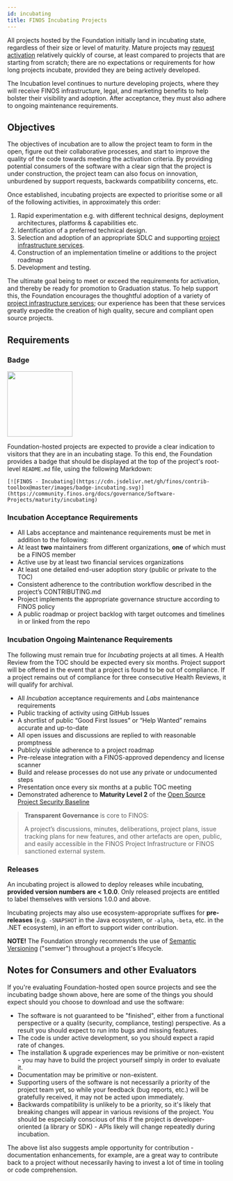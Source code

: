 ```yaml
---
id: incubating
title: FINOS Incubating Projects
---
```


All projects hosted by the Foundation initially land in incubating state, regardless of their size or level of maturity.  Mature projects may [request activation](https://github.com/finos/community/issues/new?template=Project-Activation.md&title=Project+Activation) relatively quickly of course, at least compared to projects that are starting from scratch; there are no expectations or requirements for how long projects incubate, provided they are being actively developed.

The Incubation level continues to nurture developing projects, where they will receive FINOS infrastructure, legal, and marketing benefits to help bolster their visibility and adoption. After acceptance, they must also adhere to ongoing maintenance requirements.

## Objectives

The objectives of incubation are to allow the project team to form in the open, figure out their collaborative processes, and start to improve the quality of the code towards meeting the activation criteria.  By providing potential consumers of the software with a clear sign that the project is under construction, the project team can also focus on innovation, unburdened by support requests, backwards compatibility concerns, etc.

Once established, incubating projects are expected to prioritise some or all of the following activities, in approximately this order:
1. Rapid experimentation e.g. with different technical designs, deployment architectures, platforms & capabilities etc.
2. Identification of a preferred technical design.
3. Selection and adoption of an appropriate SDLC and supporting [project infrastructure services](/docs/collaboration-infrastructure).
4. Construction of an implementation timeline or additions to the project roadmap
5. Development and testing.

The ultimate goal being to meet or exceed the requirements for activation, and thereby be ready for promotion to Graduation status.  To help support this, the Foundation encourages the thoughtful adoption of a variety of [project infrastructure services](/docs/collaboration-infrastructure); our experience has been that these services greatly expedite the creation of high quality, secure and compliant open source projects.

## Requirements

### Badge

<img src="https://raw.githubusercontent.com/finos/contrib-toolbox/master/images/badge-incubating.png" width="150" />

Foundation-hosted projects are expected to provide a clear indication to visitors that they are in an incubating stage.  To this end, the Foundation provides a badge that should be displayed at the top of the project's root-level `README.md` file, using the following Markdown:

```
[![FINOS - Incubating](https://cdn.jsdelivr.net/gh/finos/contrib-toolbox@master/images/badge-incubating.svg)](https://community.finos.org/docs/governance/Software-Projects/maturity/incubating)
```

### Incubation Acceptance Requirements

- All Labs acceptance and maintenance requirements must be met in addition to the following:
- At least **two** maintainers from different organizations, **one** of which must be a FINOS member
- Active use by at least two financial services organizations
- At least one detailed end-user adoption story (public or private to the TOC)
- Consistent adherence to the contribution workflow described in the project’s CONTRIBUTING.md
- Project implements the appropriate governance structure according to FINOS policy
- A public roadmap or project backlog with target outcomes and timelines in or linked from the repo

### Incubation Ongoing Maintenance Requirements

The following must remain true for _Incubating_ projects at all times. A Health Review from the TOC should be expected every six months. Project support will be offered in the event that a project is found to be out of compliance. If a project remains out of compliance for three consecutive Health Reviews, it will qualify for archival.

- All _Incubation_ acceptance requirements and _Labs_ maintenance requirements
- Public tracking of activity using GitHub Issues
- A shortlist of public “Good First Issues” or “Help Wanted” remains accurate and up-to-date
- All open issues and discussions are replied to with reasonable promptness
- Publicly visible adherence to a project roadmap
- Pre-release integration with a FINOS-approved dependency and license scanner
- Build and release processes do not use any private or undocumented steps
- Presentation once every six months at a public TOC meeting
- Demonstrated adherence to **Maturity Level 2** of the [Open Source Project Security Baseline](https://baseline.openssf.org/)

> **Transparent Governance** is core to FINOS: 
> 
> A project’s discussions, minutes, deliberations, project plans, issue tracking plans for new features, and other artefacts are open, public, and easily accessible in the FINOS Project Infrastructure or FINOS sanctioned external system.

### Releases
An incubating project is allowed to deploy releases while incubating, **provided version numbers are < 1.0.0**.  Only released projects are entitled to label themselves with versions 1.0.0 and above.

Incubating projects may also use ecosystem-appropriate suffixes for **pre-releases** (e.g. `-SNAPSHOT` in the Java ecosystem, or `-alpha`, `-beta`, etc. in the .NET ecosystem), in an effort to support wider contribution.

**NOTE!**
The Foundation strongly recommends the use of [Semantic Versioning](http://semver.org/) ("semver") throughout a project's lifecycle.

## Notes for Consumers and other Evaluators
If you're evaluating Foundation-hosted open source projects and see the incubating badge shown above, here are some of the things you should expect should you choose to download and use the software:

* The software is not guaranteed to be "finished", either from a functional perspective or a quality (security, compliance, testing) perspective.  As a result you should expect to run into bugs and missing features.
* The code is under active development, so you should expect a rapid rate of changes.
* The installation & upgrade experiences may be primitive or non-existent - you may have to build the project yourself simply in order to evaluate it.
* Documentation may be primitive or non-existent.
* Supporting users of the software is not necessarily a priority of the project team yet, so while your feedback (bug reports, etc.) will be gratefully received, it may not be acted upon immediately.
* Backwards compatibility is unlikely to be a priority, so it's likely that breaking changes will appear in various revisions of the project.  You should be especially conscious of this if the project is developer-oriented (a library or SDK) - APIs likely will change repeatedly during incubation.

The above list also suggests ample opportunity for contribution - documentation enhancements, for example, are a great way to contribute back to a project without necessarily having to invest a lot of time in tooling or code comprehension.
